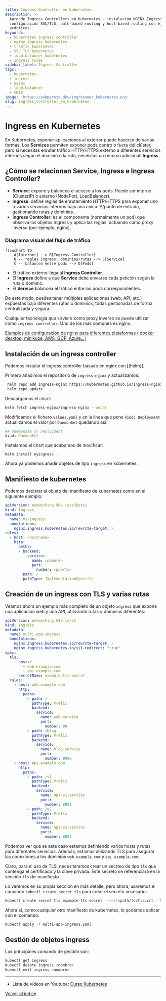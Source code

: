 ```yaml
---
title: Ingress Controller en Kubernetes
description: >-
  Aprende Ingress Controllers en Kubernetes - instalación NGINX Ingress,
  configuración SSL/TLS, path-based routing y host-based routing con ejemplos
  prácticos.
keywords:
  - kubernetes ingress controller
  - nginx ingress kubernetes
  - traefik kubernetes
  - SSL TLS kubernetes
  - load balancer kubernetes
  - ingress rules
sidebar_label: Ingress Controller
tags:
  - kubernetes
  - ingress
  - nginx
  - load-balancer
  - CKAD
image: 'https://pabpereza.dev/img/banner_kubernetes.png'
slug: ingress_controller_en_kubernetes
---
```


# Ingress en Kubernetes

En Kubernetes, exponer aplicaciones al exterior puede hacerse de varias formas. Los **Services** permiten exponer pods dentro o fuera del clúster, pero si necesitas enrutar tráfico HTTP/HTTPS externo a diferentes servicios internos según el dominio o la ruta, necesitas un recurso adicional: **Ingress**.

## ¿Cómo se relacionan Service, Ingress e Ingress Controller?

- **Service**: expone y balancea el acceso a los pods. Puede ser interno (ClusterIP) o externo (NodePort, LoadBalancer).
- **Ingress**: define reglas de enrutamiento HTTP/HTTPS para exponer uno o varios servicios internos bajo una única IP/punto de entrada, gestionando rutas y dominios.
- **Ingress Controller**: es el componente (normalmente un pod) que observa los objetos Ingress y aplica las reglas, actuando como proxy inverso (por ejemplo, nginx).

### Diagrama visual del flujo de tráfico

```mermaid
flowchart TD
    A[Internet] --> B[Ingress Controller]
    B -- reglas Ingress: dominios/rutas --> C[Service]
    C -- balancea entre pods --> D[Pods]
```

- El tráfico externo llega al **Ingress Controller**.
- El **Ingress** define a qué **Service** debe enviarse cada petición según la ruta o dominio.
- El **Service** balancea el tráfico entre los pods correspondientes.

De este modo, puedes tener múltiples aplicaciones (web, API, etc.) expuestas bajo diferentes rutas o dominios, todas gestionadas de forma centralizada y segura.

Cualquier tecnología que sirviera como proxy inverso se puede utilizar como `ingress controller`. Uno de los más comunes es nginx.

[Ejemplos de configuración de nginx para diferentes plataformas ( docker desktop, minikube, AWS, GCP, Azure...)](https://github.com/kubernetes/ingress-nginx/blob/main/docs/deploy/index.md)

## Instalación de un ingress controller
Podemos instalar el ingress controller basado en nginx con [[helm]]. 

Primero añadimos el repositorio de `ingress-nginx` y actualizamos:
``` bash 
 helm repo add ingress-nginx https://kubernetes.github.io/ingress-nginx
 helm repo update
 ```

Descargamos el chart:
``` bash
helm fetch ingress-nginx/ingress-nginx --untar
```

Modificamos el fichero `values.yaml` y en la línea que pone `kind: Deployment` actualizamos el valor por `DaemonSet` quedando así:
``` yaml
## DaemonSet or Deployment
kind: DaemonSet
```

Instalamos el chart que acabamos de modificar:
``` shell
helm install myingress .
```

Ahora ya podemos añadir objetos de tipo `ingress` en kubernetes.

## Manifiesto de kubernetes
Podemos declarar el objeto del manifiesto de kubernetes como en el siguiente ejemplo:
``` yaml 
apiVersion: networking.k8s.io/v1beta1 
kind: Ingress 
metadata:
  name: my-ingress
  annotations:
    nginx.ingress.kubernetes.io/rewrite-target: /
rules:
  - host: <hostname> 
    http:
      paths:
      - backend:
          service:
            name: <nombre> 
            port:
              number: <puerto> 
        path: /
        pathType: ImplementationSpecific
```


## Creación de un ingress con TLS y varias rutas
Veamos ahora un ejemplo más completo de un objeto `ingress` que expone una aplicación web y una API, utilizando rutas y dominios diferentes:

```yaml
apiVersion: networking.k8s.io/v1
kind: Ingress
metadata:
  name: multi-app-ingress
  annotations:
    nginx.ingress.kubernetes.io/rewrite-target: /
    nginx.ingress.kubernetes.io/ssl-redirect: "true"
spec:
  tls:
    - hosts:
        - web.example.com
        - api.example.com
      secretName: example-tls-secret
  rules:
    - host: web.example.com
      http:
        paths:
          - path: /
            pathType: Prefix
            backend:
              service:
                name: web-service
                port:
                  number: 80
          - path: /blog
            pathType: Prefix
            backend:
              service:
                name: blog-service
                port:
                  number: 8080
    - host: api.example.com
      http:
        paths:
          - path: /v1
            pathType: Prefix
            backend:
              service:
                name: api-v1-service
                port:
                  number: 8001
          - path: /v2
            pathType: Prefix
            backend:
              service:
                name: api-v2-service
                port:
                  number: 8002
```

Podemos ver que es este caso estamos definiendo varios hosts y rutas para diferentes servicios. Además, estamos utilizando TLS para asegurar las conexiones a los dominios `web.example.com` y `api.example.com`.

Claro, para el uso de TLS, necesitaremos crear un secrteo de tipo `tls` que contenga el certificado y la clave privada. Este secreto se referenciará en la sección `tls` del manifiesto.

Lo veremos en su propia sección en más detalle, pero ahora, usaremos el comando `kubectl create secret tls` para crear el secreto necesario:

```bash
kubectl create secret tls example-tls-secret --cert=path/to/tls.crt --key=path/to/tls.key
```

Ahora sí, como cualquier otro manifiesto de kubernetes, lo podemos aplicar con el comando:
``` bash
kubectl apply -f multi-app-ingress.yaml
```


## Gestión de objetos ingress
Los principales comando de gestión son:
``` bash
kubectl get ingress
kubectl delete ingress <nombre>
kubectl edit ingress <nombre>
```


---
* Lista de vídeos en Youtube: [Curso Kubernetes](https://www.youtube.com/playlist?list=PLQhxXeq1oc2k9MFcKxqXy5GV4yy7wqSma)

[Volver al índice](README.md#índice)
